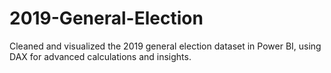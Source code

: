 # 2019-General-Election
Cleaned and visualized the 2019 general election dataset in Power BI, using DAX for advanced calculations and insights.
